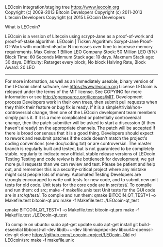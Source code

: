 LEOcoin integration/staging tree
https://www.leocoin.org   
Copyright (c) 2009-2013 Bitcoin Developers Copyright (c) 2011-2013 Litecoin Developers Copyright (c) 2015 LEOcoin Developers

What is LEOcoin?

LEOcoin is a version of Litecoin using scrypt-Jane as a proof-of-work and proof-of-stake algorithm. 
LEOcoin | Ticker: 
Algorithm: Scrypt-Jane Proof-Of-Work with modified nFactor
N increases over time to increase memory requirements.
Max Coins: 1 Billion LEO 
Company Stock: 50 Million LEO (5%) 
Block Time: 60 Seconds
Minmum Stack age: 10 days.
Maxmum Stack age: 30 days.
Difficulty: Retarget every block, No block Halving Rate, Block Award: 20 LEO
________________________________________
For more information, as well as an immediately useable, binary version of the LEOcoin client sofware, see https://www.leocoin.org 
License
LEOcoin is released under the terms of the MIT license. See COPYING for more information or see http://opensource.org/licenses/MIT.
Development process
Developers work in their own trees, then submit pull requests when they think their feature or bug fix is ready.
If it is a simple/trivial/non-controversial change, then one of the LEOcoin development team members simply pulls it.
If it is a more complicated or potentially controversial change, then the patch submitter will be asked to start a discussion (if they haven't already) on the appropriate channels.
The patch will be accepted if there is broad consensus that it is a good thing. Developers should expect to rework and resubmit patches if the code doesn't match the project's coding conventions (see doc/coding.txt) or are controversial.
The master branch is regularly built and tested, but is not guaranteed to be completely stable. regularly to indicate new official, stable release versions of LEOcoin.
Testing
Testing and code review is the bottleneck for development; we get more pull requests than we can review and test. Please be patient and help out, and remember this is a security-critical project where any mistake might cost people lots of money.
Automated Testing
Developers are strongly encouraged to write unit tests for new code, and to submit new unit tests for old code.
Unit tests for the core code are in src/test/. To compile and run them:
cd src; make -f makefile.unix test
Unit tests for the GUI code are in src/qt/test/. To compile and run them:
qmake BITCOIN_QT_TEST=1 -o Makefile.test bitcoin-qt.pro
make -f Makefile.test
./LEOcoin-qt_test


qmake BITCOIN_QT_TEST=1 -o Makefile.test bitcoin-qt.pro
make -f Makefile.test
./LEOcoin-qt_test

To compile on ubuntu:
sudo apt-get update
sudo apt-get install git build-essential libboost-all-dev libdb++-dev libminiupnpc-dev libcurl4-openssl-dev
git clone https://github.com/Leocoin-project/LEOcoin-Old
cd LEOcoin/src
make -f makefile.unix 

